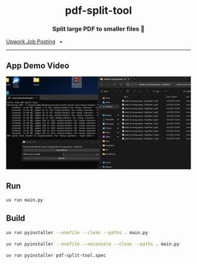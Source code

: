 <br />

<div align="center">
  <h1>pdf-split-tool</h1>
  <p><h3 align="center">Split large PDF to smaller files 🚀</h3></p>
</div>

[Upwork Job Posting](https://www.upwork.com/jobs/~021937824974750097089)
&nbsp;&nbsp;•&nbsp;&nbsp;

<hr>

## App Demo Video

[![Demo Video](cover.png)](https://www.youtube.com/watch?v=FspeczCR_sg)

## Run
```sh
uv run main.py
```

## Build

```sh
uv run pyinstaller --onefile --clean --paths . main.py
```

```sh
uv run pyinstaller --onefile --noconsole --clean --paths . main.py
```

```sh
uv run pyinstaller pdf-split-tool.spec
```